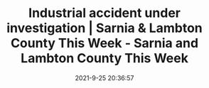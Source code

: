 ---
"title": "Industrial accident under investigation | Sarnia & Lambton County This Week - Sarnia and Lambton County This Week"
"date": "2021-9-25 20:36:57"
"feed_name": "GOOGLENEWSINDUSTRIAL"
"feed_website": "https://news.google.com/search?q=industrial%2Bincident&hl=en-US&gl=US&ceid=US:en"
"feed_rss": "https://news.google.com/rss/search?q=industrial%2Bincident&hl=en-US&gl=US&ceid=US:en"
"link": "https://www.sarniathisweek.com/news/industrial-accident-under-investigation"
"file": "_posts/2021-1-1-7f91483e766b74c5570a94f5d50d695bd2e25946.md"
"accident": "1"
"drilling": "0"
"dead": "0"
"injured": "0"
"where": "unknown site"
---